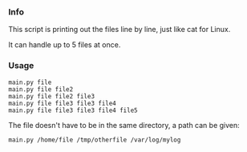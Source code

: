 ### Info ###
This script is printing out the files line by line, just like cat for Linux.

It can handle up to 5 files at once.

### Usage ###

```main.py file```  
```main.py file file2```  
```main.py file file2 file3```  
```main.py file file3 file3 file4```  
```main.py file file3 file3 file4 file5```  

The file doesn't have to be in the same directory, a path can be given:

```main.py /home/file /tmp/otherfile /var/log/mylog```

